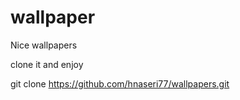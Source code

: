 # wallpaper

Nice wallpapers 

clone it and enjoy

git clone https://github.com/hnaseri77/wallpapers.git
